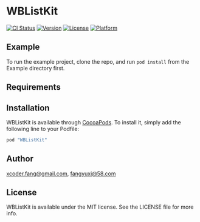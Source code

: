 # WBListKit

[![CI Status](http://img.shields.io/travis/xcoder.fang@gmail.com/WBListKit.svg?style=flat)](https://travis-ci.org/xcoder.fang@gmail.com/WBListKit)
[![Version](https://img.shields.io/cocoapods/v/WBListKit.svg?style=flat)](http://cocoapods.org/pods/WBListKit)
[![License](https://img.shields.io/cocoapods/l/WBListKit.svg?style=flat)](http://cocoapods.org/pods/WBListKit)
[![Platform](https://img.shields.io/cocoapods/p/WBListKit.svg?style=flat)](http://cocoapods.org/pods/WBListKit)

## Example

To run the example project, clone the repo, and run `pod install` from the Example directory first.

## Requirements

## Installation

WBListKit is available through [CocoaPods](http://cocoapods.org). To install
it, simply add the following line to your Podfile:

```ruby
pod "WBListKit"
```

## Author

xcoder.fang@gmail.com, fangyuxi@58.com

## License

WBListKit is available under the MIT license. See the LICENSE file for more info.
